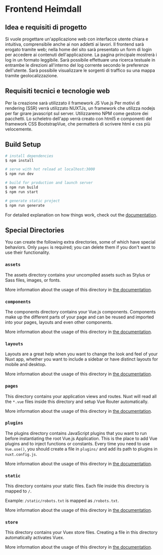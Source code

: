 # Frontend Heimdall



## Idea e requisiti di progetto

Si vuole progettare un'applicazione web con interfacce utente chiara e intuitiva, comprensibile anche ai non addetti ai lavori.
Il frontend sarà erogato tramite web; nella home del sito sarà presentato un form di login per accedere ai contenuti dell'applicazione.
La pagina principale mostrerà i log in un formato leggibile.
Sarà possibile effettuare una ricerca testuale in entrambe le direzioni all'interno del log corrente secondo le preferenze dell'utente.
Sarà possibile visualizzare le sorgenti di traffico su una mappa tramite geolocalizzazione.


## Requisiti tecnici e tecnologie web

Per la creazione sarà utilizzato il framework JS Vue.js
Per motivi di rendering (SSR) verrà utilizzato NUXTJs, un framework che utilizza nodejs per far girare javascript sul server.
Utilizzaremo NPM come gestore dei pacchetti.
Lo scheletro dell'app verrà creato con html5 e componenti del framework CSS BootstrapVue, che permatterà di scrivere html e css più velocemente.

## Build Setup

```bash
# install dependencies
$ npm install

# serve with hot reload at localhost:3000
$ npm run dev

# build for production and launch server
$ npm run build
$ npm run start

# generate static project
$ npm run generate
```

For detailed explanation on how things work, check out the [documentation](https://nuxtjs.org).

## Special Directories

You can create the following extra directories, some of which have special behaviors. Only `pages` is required; you can delete them if you don't want to use their functionality.

### `assets`

The assets directory contains your uncompiled assets such as Stylus or Sass files, images, or fonts.

More information about the usage of this directory in [the documentation](https://nuxtjs.org/docs/2.x/directory-structure/assets).

### `components`

The components directory contains your Vue.js components. Components make up the different parts of your page and can be reused and imported into your pages, layouts and even other components.

More information about the usage of this directory in [the documentation](https://nuxtjs.org/docs/2.x/directory-structure/components).

### `layouts`

Layouts are a great help when you want to change the look and feel of your Nuxt app, whether you want to include a sidebar or have distinct layouts for mobile and desktop.

More information about the usage of this directory in [the documentation](https://nuxtjs.org/docs/2.x/directory-structure/layouts).


### `pages`

This directory contains your application views and routes. Nuxt will read all the `*.vue` files inside this directory and setup Vue Router automatically.

More information about the usage of this directory in [the documentation](https://nuxtjs.org/docs/2.x/get-started/routing).

### `plugins`

The plugins directory contains JavaScript plugins that you want to run before instantiating the root Vue.js Application. This is the place to add Vue plugins and to inject functions or constants. Every time you need to use `Vue.use()`, you should create a file in `plugins/` and add its path to plugins in `nuxt.config.js`.

More information about the usage of this directory in [the documentation](https://nuxtjs.org/docs/2.x/directory-structure/plugins).

### `static`

This directory contains your static files. Each file inside this directory is mapped to `/`.

Example: `/static/robots.txt` is mapped as `/robots.txt`.

More information about the usage of this directory in [the documentation](https://nuxtjs.org/docs/2.x/directory-structure/static).

### `store`

This directory contains your Vuex store files. Creating a file in this directory automatically activates Vuex.

More information about the usage of this directory in [the documentation](https://nuxtjs.org/docs/2.x/directory-structure/store).
